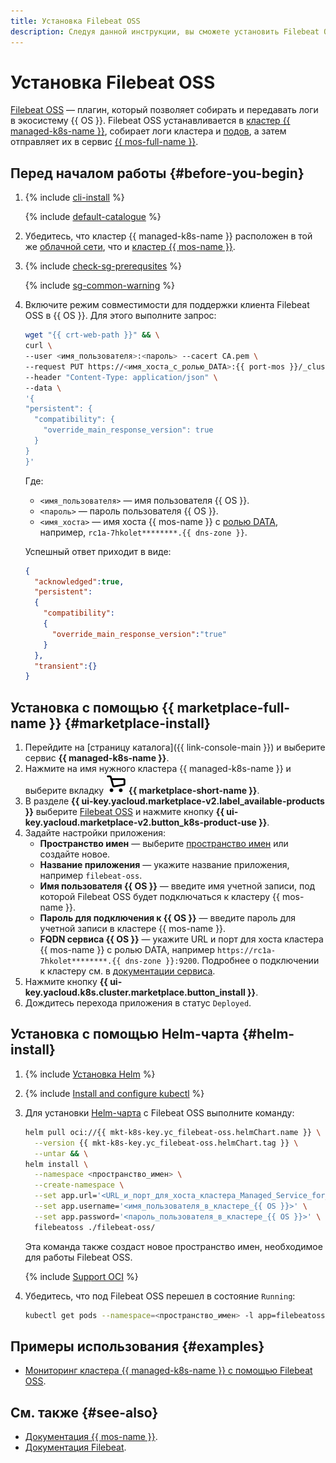 ```yaml
---
title: Установка Filebeat OSS
description: Следуя данной инструкции, вы сможете установить Filebeat OSS.
---
```


# Установка Filebeat OSS


[Filebeat OSS](https://www.elastic.co/beats/filebeat) — плагин, который позволяет собирать и передавать логи в экосистему {{ OS }}. Filebeat OSS устанавливается в [кластер {{ managed-k8s-name }}](../../concepts/index.md#kubernetes-cluster), собирает логи кластера и [подов](../../concepts/index.md#pod), а затем отправляет их в сервис [{{ mos-full-name }}](../../../managed-opensearch/).

## Перед началом работы {#before-you-begin}

1. {% include [cli-install](../../../_includes/cli-install.md) %}

   {% include [default-catalogue](../../../_includes/default-catalogue.md) %}

1. Убедитесь, что кластер {{ managed-k8s-name }} расположен в той же [облачной сети](../../../vpc/concepts/network.md), что и [кластер {{ mos-name }}](../../../managed-opensearch/concepts/index.md).

1. {% include [check-sg-prerequsites](../../../_includes/managed-kubernetes/security-groups/check-sg-prerequsites-lvl3.md) %}

    {% include [sg-common-warning](../../../_includes/managed-kubernetes/security-groups/sg-common-warning.md) %}

1. Включите режим совместимости для поддержки клиента Filebeat OSS в {{ OS }}. Для этого выполните запрос:

   ```bash
   wget "{{ crt-web-path }}" && \
   curl \
   --user <имя_пользователя>:<пароль> --cacert CA.pem \
   --request PUT https://<имя_хоста_с_ролью_DATA>:{{ port-mos }}/_cluster/settings \
   --header "Content-Type: application/json" \
   --data \
   '{
   "persistent": {
     "compatibility": {
       "override_main_response_version": true
     }
   }
   }'
   ```

   Где:
   * `<имя_пользователя>` — имя пользователя {{ OS }}.
   * `<пароль>` — пароль пользователя {{ OS }}.
   * `<имя_хоста>` — имя хоста {{ mos-name }} с [ролью DATA](../../../managed-opensearch/concepts/host-roles.md#data), например, `rc1a-7hkolet********.{{ dns-zone }}`.

   Успешный ответ приходит в виде:

   ```json
   {
     "acknowledged":true,
     "persistent":
     {
       "compatibility":
       {
         "override_main_response_version":"true"
       }
     },
     "transient":{}
   }
   ```

## Установка с помощью {{ marketplace-full-name }} {#marketplace-install}

1. Перейдите на [страницу каталога]({{ link-console-main }}) и выберите сервис **{{ managed-k8s-name }}**.
1. Нажмите на имя нужного кластера {{ managed-k8s-name }} и выберите вкладку ![image](../../../_assets/marketplace.svg) **{{ marketplace-short-name }}**.
1. В разделе **{{ ui-key.yacloud.marketplace-v2.label_available-products }}** выберите [Filebeat OSS](/marketplace/products/yc/filebeat-oss) и нажмите кнопку **{{ ui-key.yacloud.marketplace-v2.button_k8s-product-use }}**.
1. Задайте настройки приложения:
   * **Пространство имен** — выберите [пространство имен](../../concepts/index.md#namespace) или создайте новое.
   * **Название приложения** — укажите название приложения, например `filebeat-oss`.
   * **Имя пользователя {{ OS }}** — введите имя учетной записи, под которой Filebeat OSS будет подключаться к кластеру {{ mos-name }}.
   * **Пароль для подключения к {{ OS }}** — введите пароль для учетной записи в кластере {{ mos-name }}.
   * **FQDN сервиса {{ OS }}** — укажите URL и порт для хоста кластера {{ mos-name }} с ролью DATA, например `https://rc1a-7hkolet********.{{ dns-zone }}:9200`. Подробнее о подключении к кластеру см. в [документации сервиса](../../../managed-opensearch/operations/connect.md).
1. Нажмите кнопку **{{ ui-key.yacloud.k8s.cluster.marketplace.button_install }}**.
1. Дождитесь перехода приложения в статус `Deployed`.

## Установка с помощью Helm-чарта {#helm-install}

1. {% include [Установка Helm](../../../_includes/managed-kubernetes/helm-install.md) %}
1. {% include [Install and configure kubectl](../../../_includes/managed-kubernetes/kubectl-install.md) %}
1. Для установки [Helm-чарта](https://helm.sh/docs/topics/charts/) с Filebeat OSS выполните команду:

   ```bash
   helm pull oci://{{ mkt-k8s-key.yc_filebeat-oss.helmChart.name }} \
     --version {{ mkt-k8s-key.yc_filebeat-oss.helmChart.tag }} \
     --untar && \
   helm install \
     --namespace <пространство_имен> \
     --create-namespace \
     --set app.url='<URL_и_порт_для_хоста_кластера_Managed_Service_for_{{ OS }}_с_ролью_DATA>' \
     --set app.username='<имя_пользователя_в_кластере_{{ OS }}>' \
     --set app.password='<пароль_пользователя_в_кластере_{{ OS }}>' \
     filebeatoss ./filebeat-oss/
   ```

   Эта команда также создаст новое пространство имен, необходимое для работы Filebeat OSS.

   {% include [Support OCI](../../../_includes/managed-kubernetes/note-helm-experimental-oci.md) %}

1. Убедитесь, что под Filebeat OSS перешел в состояние `Running`:

   ```bash
   kubectl get pods --namespace=<пространство_имен> -l app=filebeatoss-filebeat-oss -w
   ```

## Примеры использования {#examples}

* [Мониторинг кластера {{ managed-k8s-name }} с помощью Filebeat OSS](../../tutorials/filebeat-oss-monitoring.md).

## См. также {#see-also}

* [Документация {{ mos-name }}](../../../managed-opensearch/).
* [Документация Filebeat](https://www.elastic.co/guide/en/beats/filebeat/master/index.html).
